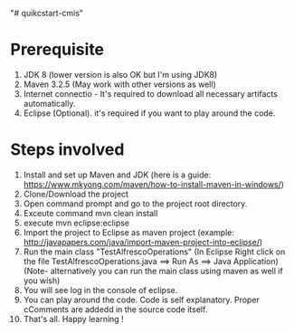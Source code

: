 "# quikcstart-cmis" 

# Prerequisite
1. JDK 8 (lower version is also OK but I'm using JDK8)
2. Maven 3.2.5 (May work with other versions as well)
3. Internet connectio - It's required to download all necessary artifacts automatically.
4. Eclipse (Optional). it's required if you want to play around the code.

# Steps involved
1. Install and set up Maven and JDK (here is a guide: https://www.mkyong.com/maven/how-to-install-maven-in-windows/)
2. Clone/Download the project
3. Open command prompt and go to the project root directory. 
4. Exceute command mvn clean install
5. execute mvn eclipse:eclipse 
6. Import the project to Eclipse as maven project (example: http://javapapers.com/java/import-maven-project-into-eclipse/)
7. Run the main class "TestAlfrescoOperations" (In Eclipse Right click on the file TestAlfrescoOperations.java ==> Run As ==> Java Application) 
(Note- alternatively you can run the main class using maven as well if you wish)
8. You will see log in the console of eclipse. 
9. You can play around the code. Code is self explanatory. Proper cComments are addedd in the source code itself. 
10. That's all. Happy learning !

